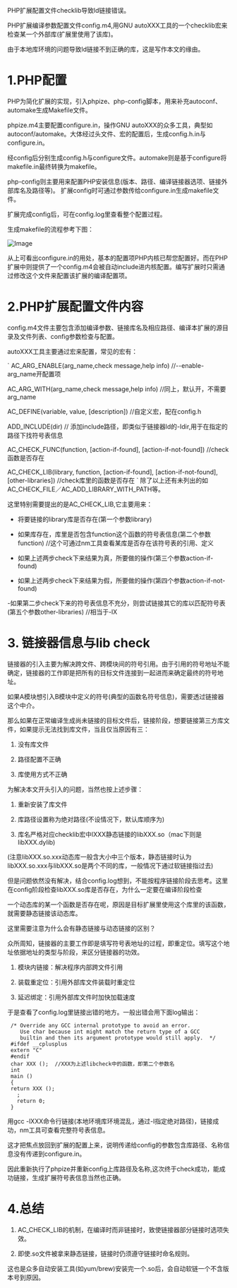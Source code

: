 PHP扩展配置文件checklib导致ld链接错误。

PHP扩展编译参数配置文件config.m4,用GNU autoXXX工具的一个checklib宏来检查某一个外部库(扩展里使用了该库)。

由于本地库环境的问题导致ld链接不到正确的库，这是写作本文的缘由。

# 1.PHP配置
PHP为简化扩展的实现，引入phpize、php-config脚本，用来补充autoconf、automake生成Makefile文件。

phpize.m4主要配置configure.in，操作GNU autoXXX的众多工具，典型如autoconf/automake。大体经过头文件、宏的配置后，生成config.h.in与configure.in。

经config后分别生成config.h与configure文件。automake则是基于configure将makefile.in最终转换为makefile。

php-config则主要用来配置PHP安装信息(版本、路径、编译链接器选项、链接外部库名及路径等)。 扩展config时可通过参数传给configure.in生成makefile文件。

扩展完成config后，可在config.log里查看整个配置过程。

生成makefile的流程参考下图：

![Image](/Users/huyanlinyouzan.com/Downloads/blog1-makefile.gif)

从上可看出configure.in的用处，基本的配置项PHP内核已帮您配置好。而在PHP扩展中则提供了一个config.m4会被自动include进内核配置。编写扩展时只需通过修改这个文件来配置该扩展的编译配置项。

# 2.PHP扩展配置文件内容
config.m4文件主要包含添加编译参数、链接库名及相应路径、编译本扩展的源目录及文件列表、config参数检查与配置。

autoXXX工具主要通过宏来配置，常见的宏有：

`
AC_ARG_ENABLE(arg_name,check message,help info)  //--enable-arg_name开配置项

AC_ARG_WITH(arg_name,check message,help info)   //同上，默认开，不需要arg_name

AC_DEFINE(variable, value, [description])  //自定义宏，配在config.h

ADD_INCLUDE(dir)  // 添加include路径，即类似于链接器ld的-Idir,用于在指定的路径下找符号表信息

AC_CHECK_FUNC(function, [action-if-found], [action-if-not-found])  //check函数是否存在

AC_CHECK_LIB(library, function, [action-if-found], [action-if-not-found], [other-libraries]) //check库里的函数是否存在
`
除了以上还有未列出的如AC_CHECK_FILE／AC_ADD_LIBRARY_WITH_PATH等。

这里特别需要提出的是AC_CHECK_LIB,它主要用来：

- 将要链接的library库是否存在(第一个参数library)

- 如果库存在，库里是否包含function这个函数的符号表信息(第二个参数function) //这个可通过nm工具查看某库是否存在该符号表的引用、定义

- 如果上述两步check下来结果为真，所要做的操作(第三个参数action-if-found)

- 如果上述两步check下来结果为假，所要做的操作(第四个参数action-if-not-found)

-如果第二步check下来的符号表信息不充分，则尝试链接其它的库以匹配符号表(第五个参数other-libraries) //相当于-lX

# 3. 链接器信息与lib check

链接器的引入主要为解决跨文件、跨模块间的符号引用。由于引用的符号地址不能确定，链接器的工作即是把所有的目标文件连接到一起进而来确定最终的符号地址。

如果A模块想引入B模块中定义的符号(典型的函数名符号信息)，需要透过链接器这个中介。

那么如果在正常编译生成尚未链接的目标文件后，链接阶段，想要链接第三方库文件，如果提示无法找到库文件，当且仅当原因有三：

1. 没有库文件

2. 路径配置不正确

3. 库使用方式不正确

为解决本文开头引入的问题，当然也按上述步骤：

1. 重新安装了库文件

2. 库路径设置称为绝对路径(不设情况下，默认库顺序为)

3. 库名严格对应checklib宏中lXXX静态链接的libXXX.so（mac下则是libXXX.dylib)  

(注意libXXX.so.xxx动态库一般含大小中三个版本，静态链接时认为libXXX.so.xxx与libXXX.so是两个不同的库，一般情况下通过软链接指过去)

但是问题依然没有解决，结合config.log想到，不能按程序链接阶段去思考。这里在config阶段检查libXXX.so库是否存在，为什么一定要在编译阶段检查

一个动态库的某一个函数是否存在呢，原因是目标扩展里使用这个库里的该函数，就需要静态链接该动态库。

这里需要注意为什么会有静态链接与动态链接的区别？

众所周知，链接器的主要工作即是填写符号表地址的过程，即重定位。填写这个地址依据地址的类型与阶段，来区分链接器的功效。

1. 模块内链接：解决程序内部跨文件引用

2. 装载重定位：引用外部库文件装载时重定位

3. 延迟绑定：引用外部库文件时加快加载速度

于是查看了config.log里链接出错的地方。一般出错会用下面log输出：

```
 /* Override any GCC internal prototype to avoid an error.
    Use char because int might match the return type of a GCC
    builtin and then its argument prototype would still apply.  */
 #ifdef __cplusplus
 extern "C"
 #endif
 char XXX ();  //XXX为上述libcheck中的函数，即第二个参数名
 int
 main ()
 {
 return XXX ();
   ;
   return 0;
 }
```

用gcc -lXXX命令行链接(本地环境库环境混乱，通过-I指定绝对路径)，链接成功，nm工具可查看完整符号表信息。

这才把焦点放回到扩展的配置上来，说明传递给config的参数包含库路径、名称信息没有传递到configure.in。

因此重新执行了phpize并重新config上库路径及名称,这次终于check成功，能成功链接，生成扩展符号表信息当然也正确。

# 4.总结
1. AC_CHECK_LIB的机制，在编译时而非链接时，致使链接器部分链接时选项失效。

2. 即使.so文件被拿来静态链接，链接时仍须遵守链接时命名规则。

这也是众多自动安装工具(如yum/brew)安装完一个.so后，会自动软链一个不含版本号到原因。


